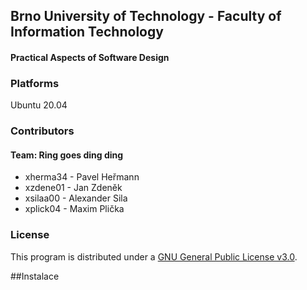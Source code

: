 ## Brno University of Technology - Faculty of Information Technology
#### Practical Aspects of Software Design

### Platforms
Ubuntu 20.04

### Contributors
#### Team: Ring goes ding ding
- xherma34 - Pavel Heřmann
- xzdene01 - Jan Zdeněk
- xsilaa00 - Alexander Sila
- xplick04 - Maxim Plička

### License
This program is distributed under a [GNU General Public License v3.0](LICENSE).

##Instalace
